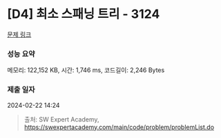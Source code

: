 # [D4] 최소 스패닝 트리 - 3124 

[문제 링크](https://swexpertacademy.com/main/code/problem/problemDetail.do?contestProbId=AV_mSnmKUckDFAWb) 

### 성능 요약

메모리: 122,152 KB, 시간: 1,746 ms, 코드길이: 2,246 Bytes

### 제출 일자

2024-02-22 14:24



> 출처: SW Expert Academy, https://swexpertacademy.com/main/code/problem/problemList.do
